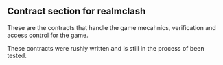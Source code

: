 ## Contract section for realmclash

These are the contracts that handle the game mecahnics, verification and access control for the game.

These contracts were rushly written and is still in the process of been tested.
